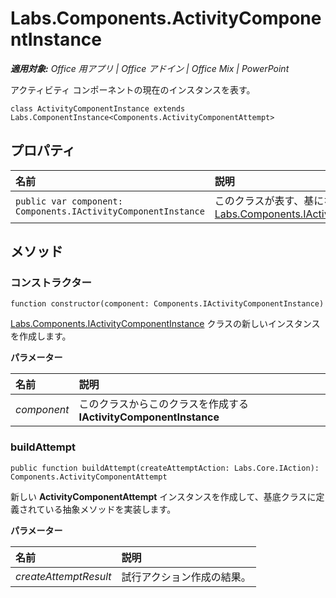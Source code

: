 
# <a name="labs.components.activitycomponentinstance"></a>Labs.Components.ActivityComponentInstance

 _**適用対象:** Office 用アプリ | Office アドイン | Office Mix | PowerPoint_

アクティビティ コンポーネントの現在のインスタンスを表す。

```
class ActivityComponentInstance extends Labs.ComponentInstance<Components.ActivityComponentAttempt>
```


## <a name="properties"></a>プロパティ


|**名前**|**説明**|
|:-----|:-----|
| `public var component: Components.IActivityComponentInstance`|このクラスが表す、基になる [Labs.Components.IActivityComponentInstance](../../reference/office-mix/labs.components.iactivitycomponentinstance.md)|

## <a name="methods"></a>メソッド




### <a name="constructor"></a>コンストラクター

 `function constructor(component: Components.IActivityComponentInstance)`

[Labs.Components.IActivityComponentInstance](../../reference/office-mix/labs.components.iactivitycomponentinstance.md) クラスの新しいインスタンスを作成します。

 **パラメーター**


|**名前**|**説明**|
|:-----|:-----|
| _component_|このクラスからこのクラスを作成する **IActivityComponentInstance**|

### <a name="buildattempt"></a>buildAttempt

 `public function buildAttempt(createAttemptAction: Labs.Core.IAction): Components.ActivityComponentAttempt`

新しい **ActivityComponentAttempt** インスタンスを作成して、基底クラスに定義されている抽象メソッドを実装します。

 **パラメーター**


|**名前**|**説明**|
|:-----|:-----|
| _createAttemptResult_|試行アクション作成の結果。|
